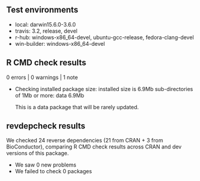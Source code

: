 ## Test environments

* local: darwin15.6.0-3.6.0
* travis: 3.2, release, devel
* r-hub: windows-x86_64-devel, ubuntu-gcc-release, fedora-clang-devel
* win-builder: windows-x86_64-devel

## R CMD check results

0 errors | 0 warnings | 1 note

* Checking installed package size:
  installed size is  6.9Mb
  sub-directories of 1Mb or more:
    data   6.9Mb

  This is a data package that will be rarely updated.

## revdepcheck results

We checked 24 reverse dependencies (21 from CRAN + 3 from BioConductor), comparing R CMD check results across CRAN and dev versions of this package.

 * We saw 0 new problems
 * We failed to check 0 packages

